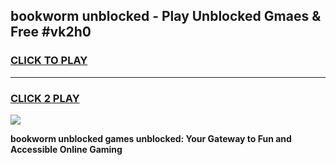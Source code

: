 
## bookworm unblocked - Play Unblocked Gmaes & Free #vk2h0
<h3>
<a href="https://news.freeplayer.one?title=bookworm_unblocked&ref=26F">CLICK TO PLAY</a></h3>
<hr>

<h3>
<a href="https://news.freeplayer.one?title=bookworm_unblocked&ref=26F">CLICK 2 PLAY</a>
  
</h3>

<a href="https://news.freeplayer.one?title=bookworm_unblocked&ref=26F/"><img src="https://clearcache.store/games.png"></a>


**bookworm unblocked games unblocked: Your Gateway to Fun and Accessible Online Gaming**
